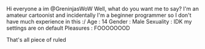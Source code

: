 Hi everyone a im @GreninjasWoW
Well, what do you want me to say? I'm an amateur cartoonist and incidentally I'm a beginner programmer so I don't have much experience in this :/
Age : 14
Gender : Male
Sexuality : IDK my settings are on default
Pleasures : FOOOOOOOD

That's all piece of ruled
